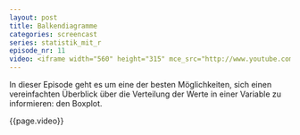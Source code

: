 ```yaml
---
layout: post
title: Balkendiagramme
categories: screencast
series: statistik_mit_r
episode_nr: 11
video: <iframe width="560" height="315" mce_src="http://www.youtube.com/embed/uMjCph-x2tA" frameborder="0" allowfullscreen="" src="http://www.youtube.com/embed/uMjCph-x2tA"></iframe>
---
```


In dieser Episode geht es um eine der besten Möglichkeiten, sich einen vereinfachten Überblick über die Verteilung der Werte in einer Variable zu informieren: den Boxplot.

{{page.video}}
